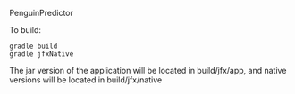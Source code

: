 PenguinPredictor

To build:
```
gradle build
gradle jfxNative
```

The jar version of the application will be located in build/jfx/app, and native versions will be located in build/jfx/native
